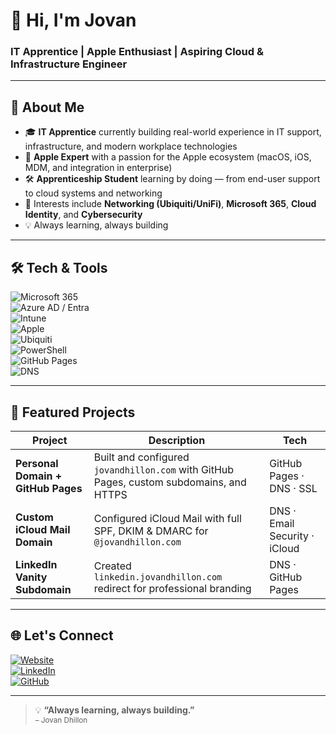 # 👋 Hi, I'm Jovan  

### IT Apprentice | Apple Enthusiast | Aspiring Cloud & Infrastructure Engineer  

---

## 🚀 About Me  
- 🎓 **IT Apprentice** currently building real-world experience in IT support, infrastructure, and modern workplace technologies  
- 🍎 **Apple Expert** with a passion for the Apple ecosystem (macOS, iOS, MDM, and integration in enterprise)  
- 🛠 **Apprenticeship Student** learning by doing — from end-user support to cloud systems and networking  
- 📡 Interests include **Networking (Ubiquiti/UniFi)**, **Microsoft 365**, **Cloud Identity**, and **Cybersecurity**  
- 💡 Always learning, always building  

---

## 🛠️ Tech & Tools  
![Microsoft 365](https://img.shields.io/badge/Microsoft%20365-0078D4?style=for-the-badge&logo=microsoft&logoColor=white)  
![Azure AD / Entra](https://img.shields.io/badge/Azure%20AD%20/Entra-0089D6?style=for-the-badge&logo=microsoftazure&logoColor=white)  
![Intune](https://img.shields.io/badge/Microsoft%20Intune-0078D4?style=for-the-badge&logo=microsoft&logoColor=white)  
![Apple](https://img.shields.io/badge/Apple-000000?style=for-the-badge&logo=apple&logoColor=white)  
![Ubiquiti](https://img.shields.io/badge/Ubiquiti-0559C9?style=for-the-badge&logo=ubiquiti&logoColor=white)  
![PowerShell](https://img.shields.io/badge/PowerShell-5391FE?style=for-the-badge&logo=powershell&logoColor=white)  
![GitHub Pages](https://img.shields.io/badge/GitHub%20Pages-181717?style=for-the-badge&logo=github&logoColor=white)  
![DNS](https://img.shields.io/badge/DNS%20Management-2C2C2C?style=for-the-badge&logo=internetarchive&logoColor=white)  

---

## 📌 Featured Projects  
| Project | Description | Tech |
|---------|-------------|------|
| **Personal Domain + GitHub Pages** | Built and configured `jovandhillon.com` with GitHub Pages, custom subdomains, and HTTPS | GitHub Pages · DNS · SSL |
| **Custom iCloud Mail Domain** | Configured iCloud Mail with full SPF, DKIM & DMARC for `@jovandhillon.com` | DNS · Email Security · iCloud |
| **LinkedIn Vanity Subdomain** | Created `linkedin.jovandhillon.com` redirect for professional branding | DNS · GitHub Pages |

---

## 🌐 Let's Connect  
[![Website](https://img.shields.io/badge/Website-272643?style=for-the-badge&logo=About.me&logoColor=white)](https://jovandhillon.com)  
[![LinkedIn](https://img.shields.io/badge/LinkedIn-0077B5?style=for-the-badge&logo=linkedin&logoColor=white)](https://linkedin.jovandhillon.com)  
[![GitHub](https://img.shields.io/badge/GitHub-000000?style=for-the-badge&logo=github&logoColor=white)](https://github.com/jovandhillon17)  

---

> 💡 **“Always learning, always building.”**  
> <sub>– Jovan Dhillon</sub>